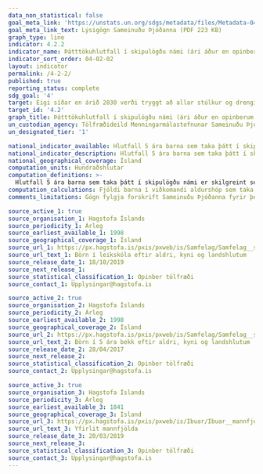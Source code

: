 ```yaml
---
data_non_statistical: false
goal_meta_link: 'https://unstats.un.org/sdgs/metadata/files/Metadata-04-02-02.pdf '
goal_meta_link_text: Lýsigögn Sameinuðu Þjóðanna (PDF 223 KB)
graph_type: line
indicator: 4.2.2
indicator_name: Þátttökuhlutfall í skipulögðu námi (ári áður en opinberum aldri til grunnskólanáms er náð), eftir kyni.
indicator_sort_order: 04-02-02
layout: indicator
permalink: /4-2-2/
published: true
reporting_status: complete
sdg_goal: '4'
target: Eigi síðar en árið 2030 verði tryggt að allar stúlkur og drengir eigi þess kost að þroskast og dafna frá unga aldri, fá umönnun og leikskólamenntun til að búa þau undir grunnskóla.  
target_id: '4.2'
graph_title: Þátttökuhlutfall í skipulögðu námi (ári áður en opinberum aldri til grunnskólanáms er náð), eftir kyni.
un_custodian_agency: Tölfræðideild Menningarmálastofnunar Sameinuðu Þjóðanna (UNESCO-UIS)
un_designated_tier: '1'

national_indicator_available: Hlutfall 5 ára barna sem taka þátt í skipulögðu námi  
national_indicator_description: Hlutfall 5 ára barna sem taka þátt í skipulögðu námi (á leikskóla eða grunnskóla)
national_geographical_coverage: Ísland
computation_units: Hundraðshlutar 
computation_definitions: >-
  Hlutfall 5 ára barna sem taka þátt í skipulögðu námi er skilgreint sem hlutfall barna á 5 aldursári sem taka þátt í skipulögðu skólastarfi í leikskóla eða grunnskóla. 
computation_calculations: Fjöldi barna í viðkomandi aldurshóp sem taka þátt í skipulögðu námi er birt sem hlutfall af heildarfjölda barna í þeim aldurshóp.
comments_limitations: Gögn fylgja forskrift Sameinuðu Þjóðanna fyrir þennan mælikvarða. Þessi mælikvarði var fundinn í samstarfi við sérfræðinga á þessu sviði.

source_active_1: true
source_organisation_1: Hagstofa Íslands
source_periodicity_1: Árleg
source_earliest_available_1: 1998
source_geographical_coverage_1: Ísland 
source_url_1: https://px.hagstofa.is/pxis/pxweb/is/Samfelag/Samfelag__skolamal__1_leikskolastig__0_lsNemendur/SKO01101.px
source_url_text_1: Börn í leikskóla eftir aldri, kyni og landshlutum 
source_release_date_1: 18/10/2019
source_next_release_1: 
source_statistical_classification_1: Opinber tölfræði
source_contact_1: Upplysingar@hagstofa.is

source_active_2: true
source_organisation_2: Hagstofa Íslands
source_periodicity_2: Árleg
source_earliest_available_2: 1998
source_geographical_coverage_2: Ísland
source_url_2: https://px.hagstofa.is/pxis/pxweb/is/Samfelag/Samfelag__skolamal__2_grunnskolastig__0_gsNemendur/SKO02104.px
source_url_text_2: Börn í 5 ára bekk eftir aldri, kyni og landshlutum 
source_release_date_2: 28/04/2017
source_next_release_2: 
source_statistical_classification_2: Opinber tölfræði
source_contact_2: Upplysingar@hagstofa.is

source_active_3: true
source_organisation_3: Hagstofa Íslands
source_periodicity_3: Árleg
source_earliest_available_3: 1841
source_geographical_coverage_3: Ísland
source_url_3: https://px.hagstofa.is/pxis/pxweb/is/Ibuar/Ibuar__mannfjoldi__1_yfirlit__Yfirlit_mannfjolda/MAN00101.px
source_url_text_3: Yfirlit mannfjölda
source_release_date_3: 20/03/2019
source_next_release_3: 
source_statistical_classification_3: Opinber tölfræði
source_contact_3: Upplysingar@hagstofa.is
---
```

